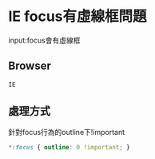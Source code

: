 # IE focus有虛線框問題
input:focus會有虛線框

## Browser
`IE`

## 處理方式
針對focus行為的outline下!important
```css
*:focus { outline: 0 !important; }
```